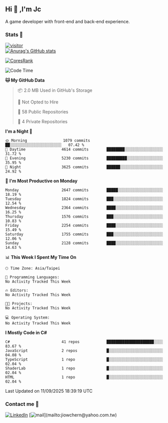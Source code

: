 ## Hi 👋 ,I'm Jc  

A game developer with front-end and back-end experience.  

### Stats  📝
[![visitor](https://visitor-badge.glitch.me/badge?page_id=jiowchern.jiowchern&style=flat-square&color=0088cc)](https://visitor-badge.glitch.me/badge?page_id=jiowchern.jiowchern&style=flat-square&color=0088cc)  
[![Anurag's GitHub stats](https://github-readme-stats.vercel.app/api?username=jiowchern&count_private=true&&show_icons=true)](https://github.com/anuraghazra/github-readme-stats)  
<!-- [![trophy](https://github-profile-trophy.vercel.app/?username=jiowchern)](https://github.com/ryo-ma/github-profile-trophy)   -->
[![CoresRank](https://cr-ss-service.azurewebsites.net/api/ScreenShot?widget=summary&username=jiowchern)](https://cr-ss-service.azurewebsites.net/api/ScreenShot?widget=summary&username=jiowchern)


<!--START_SECTION:waka-->
![Code Time](http://img.shields.io/badge/Code%20Time-1%2C343%20hrs%2035%20mins-blue)

**🐱 My GitHub Data** 

> 📦 2.0 MB Used in GitHub's Storage 
 > 
> 🚫 Not Opted to Hire
 > 
> 📜 58 Public Repositories 
 > 
> 🔑 4 Private Repositories 
 > 
**I'm a Night 🦉** 

```text
🌞 Morning                1079 commits        ██░░░░░░░░░░░░░░░░░░░░░░░   07.42 % 
🌆 Daytime                4614 commits        ████████░░░░░░░░░░░░░░░░░   31.72 % 
🌃 Evening                5230 commits        █████████░░░░░░░░░░░░░░░░   35.95 % 
🌙 Night                  3625 commits        ██████░░░░░░░░░░░░░░░░░░░   24.92 % 
```
📅 **I'm Most Productive on Monday** 

```text
Monday                   2647 commits        █████░░░░░░░░░░░░░░░░░░░░   18.19 % 
Tuesday                  1824 commits        ███░░░░░░░░░░░░░░░░░░░░░░   12.54 % 
Wednesday                2364 commits        ████░░░░░░░░░░░░░░░░░░░░░   16.25 % 
Thursday                 1576 commits        ███░░░░░░░░░░░░░░░░░░░░░░   10.83 % 
Friday                   2254 commits        ████░░░░░░░░░░░░░░░░░░░░░   15.49 % 
Saturday                 1755 commits        ███░░░░░░░░░░░░░░░░░░░░░░   12.06 % 
Sunday                   2128 commits        ████░░░░░░░░░░░░░░░░░░░░░   14.63 % 
```


📊 **This Week I Spent My Time On** 

```text
🕑︎ Time Zone: Asia/Taipei

💬 Programming Languages: 
No Activity Tracked This Week

🔥 Editors: 
No Activity Tracked This Week

🐱‍💻 Projects: 
No Activity Tracked This Week

💻 Operating System: 
No Activity Tracked This Week
```

**I Mostly Code in C#** 

```text
C#                       41 repos            █████████████████████░░░░   83.67 % 
JavaScript               2 repos             █░░░░░░░░░░░░░░░░░░░░░░░░   04.08 % 
TypeScript               1 repo              █░░░░░░░░░░░░░░░░░░░░░░░░   02.04 % 
ShaderLab                1 repo              █░░░░░░░░░░░░░░░░░░░░░░░░   02.04 % 
HTML                     1 repo              █░░░░░░░░░░░░░░░░░░░░░░░░   02.04 % 
```




 Last Updated on 11/09/2025 18:39:19 UTC
<!--END_SECTION:waka-->



### Contact me 💬
[![LinkedIn](https://img.shields.io/badge/-JiowchernChen-0077B5?style==flat-square&logo=LinkedIn&logoColor=white)](https://www.linkedin.com/in/jiowchern-chen-4aaa90b7/) [![mail](https://img.shields.io/badge/-jiowchern%40yahoo.com.tw-blueviolet?style=flat-square&logo=yahoo!)](mailto:jiowchern@yahoo.com.tw)    

<!-- [![Linkedin Badge](https://img.shields.io/badge/-LinkedIn-blue?style=flat-square&logo=Linkedin&logoColor=white&link=https://www.linkedin.com/in/jiowchern-chen-4aaa90b7/)](https://www.linkedin.com/in/jiowchern-chen-4aaa90b7/) -->


<!--
**jiowchern/jiowchern** is a ✨ _special_ ✨ repository because its `README.md` (this file) appears on your GitHub profile.

Here are some ideas to get you started:

- 🔭 I’m currently working on ...
- 🌱 I’m currently learning ...
- 👯 I’m looking to collaborate on ...
- 🤔 I’m looking for help with ...
- 💬 Ask me about ...
- 📫 How to reach me: ...
- 😄 Pronouns: ...
- ⚡ Fun fact: ...
-->
